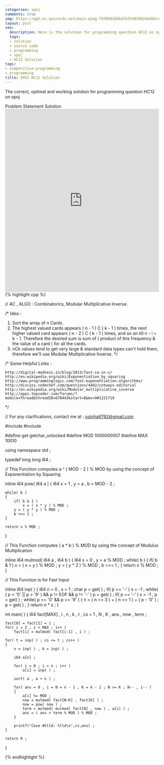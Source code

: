 ```yaml
---
categories: spoj
comments: true
img: https://qph.ec.quoracdn.net/main-qimg-f939681b0b47e5540398244db5c8966f?convert_to_webp=true
layout: post
seo:
  description: Here is the solution for programming question HC12 on spoj
  tags:
  - solution
  - source code
  - programming
  - spoj
  - HC12 Solution
tags:
- competitive-programming
- programming
title: SPOJ HC12 Solution
---
```

The correct, optimal and working solution for programming question HC12 on spoj

<div class="ui secondary pointing large menu">
  <a class="grey item" data-tab="problem-statement">
    Problem Statement
  </a>
  <a class="active item grey" data-tab="solution">
    Solution
  </a>
</div>
<div class="ui bottom attached tab" data-tab="problem-statement">
    <iframe src="http://www.spoj.com/problems/HC12/" width="100%" height="600px" style="overflow: scroll; border: none;"></iframe>
</div>
<div class="ui bottom attached active tab" data-tab="solution">
{% highlight cpp %}

// AC , ALGO : Combinatorics, Modular Multiplicative Inverse.

/* Idea :
1. Sort the array of n Cards.
2. The highest valued cards appears ( n - 1 ) C ( k - 1 ) times, the next higher valued card appears ( n - 2 ) C ( k - 1 )
   times, and so on till n - i = k - 1. Therefore the desired sum is sum of ( product of this frequency & the value of a card )
   for all the cards.
3. nCk values tend to get very large & standard data types can't hold them, therefore we'll use Modular Multiplicative Inverse.
*/

/* Some Helpful Links :

    http://digital-madness.in/blog/2013/fast-io-in-c/
    http://en.wikipedia.org/wiki/Exponentiation_by_squaring
    http://www.programminglogic.com/fast-exponentiation-algorithms/
    http://discuss.codechef.com/questions/4442/cntways-editorial
    http://en.wikipedia.org/wiki/Modular_multiplicative_inverse
    http://apps.topcoder.com/forums/?module=Thread&threadID=670443&start=0&mc=9#1221719

*/

// For any clarifications, contact me at : osinha6792@gmail.com

#include <cstdio>
#include <algorithm>

#define get getchar_unlocked
#define MOD 1000000007
#define MAX 10010

using namespace std ;

typedef long long i64 ;


// This Function computes a ^ ( MOD  - 2 ) % MOD by using the concept of Exponentiation by Squaring

inline i64 pow( i64 a )
{
	i64 x = 1 , y = a , b = MOD - 2 ;

	while( b )
	{
		if( b & 1 )
			x = ( x * y ) % MOD ;
		y = ( y * y ) % MOD ;
		b >>= 1 ;
	}

	return x % MOD ;
}

// This Function computes ( a * b ) % MOD by using the concept of Modulus Multiplication

inline i64 mulmod( i64 a , i64 b )
{
	i64 x = 0 , y = a % MOD ;
	while( b )
	{
		if( b & 1 )
			x = ( x + y ) % MOD ;
		y = ( y * 2 ) % MOD ;
		b >>= 1 ;
	}
	return x % MOD ;
}

// This Function is for Fast Input

inline i64 inp( )
{
    i64 n = 0 , s = 1 ;
    char p = get( ) ;
    if( p == '-' )
        s = -1 ;
    while( ( p < '0' || p > '9' ) && p != EOF && p != '-' )
        p = get( ) ;
    if( p == '-' )
        s = -1 , p = get( ) ;
    while( p >= '0' && p <= '9' )
    {
        n = ( n << 3 ) + ( n << 1 ) + ( p - '0' ) ;
        p = get( ) ;
    }
    return n * s ;
}

int main( )
{
	i64 fact[MAX] , i , n , k , t , cs = 1 , N , K , ans , now , term ;

	fact[0] = fact[1] = 1 ;
	for( i = 2 ; i < MAX ; i++ )
		fact[i] = mulmod( fact[i-1] , i ) ;

	for( t = inp( ) ; cs <= t ; cs++ )
	{
		n = inp( ) , k = inp( ) ;

		i64 a[n] ;

		for( i = 0 ; i < n ; i++ )
			a[i] = inp( ) ;

		sort( a , a + n ) ;

		for( ans = 0 , i = N = n - 1 , K = k - 1 ; N >= K ; N-- , i-- )
		{
			a[i] %= MOD ;
			now = mulmod( fact[N-K] , fact[K] ) ;
			now = pow( now ) ;
			term = mulmod( mulmod( fact[N] , now ) , a[i] ) ;
			ans = ( ans + term % MOD ) % MOD ;
		}

		printf("Case #%lld: %lld\n",cs,ans) ;
	}

	return 0 ;
}


{% endhighlight %}
</div>
